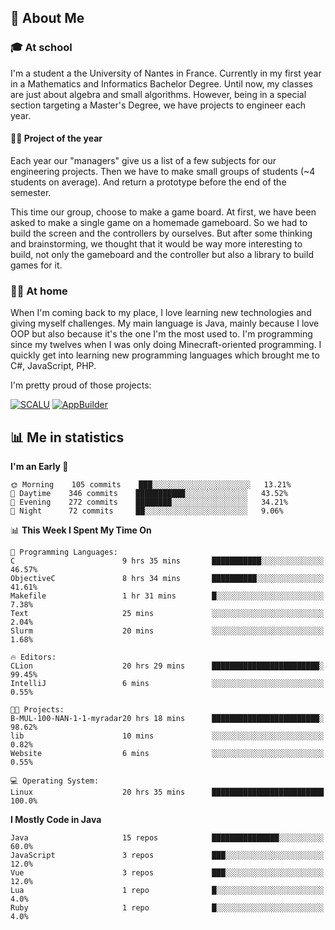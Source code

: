 ## 👀 About Me

### 🎓 At school

I'm a student a the University of Nantes in France. Currently in my first year in a Mathematics and Informatics Bachelor Degree. Until now, my classes are just about algebra and small algorithms. However, being in a special section targeting a Master's Degree, we have projects to engineer each year. 

#### 🔧🔬 Project of the year

Each year our "managers" give us a list of a few subjects for our engineering projects. Then we have to make small groups of students (~4 students on average). And return a prototype before the end of the semester.

This time our group, choose to make a game board. At first, we have been asked to make a single game on a homemade gameboard. So we had to build the screen and the controllers by ourselves. 
But after some thinking and brainstorming, we thought that it would be way more interesting to build, not only the gameboard and the controller but also a library to build games for it.

### 👨‍💻 At home

When I'm coming back to my place, I love learning new technologies and giving myself challenges. My main language is Java, mainly because I love OOP but also because it's the one I'm the most used to. I'm programming since my twelves when I was only doing Minecraft-oriented programming.  I quickly get into learning new programming languages which brought me to C#, JavaScript, PHP. 

I'm pretty proud of those projects:

[![SCALU](https://github-readme-stats.vercel.app/api/pin?username=renardfute&repo=SCALU)](https://github.com/renardfute/scalu)
[![AppBuilder](https://github-readme-stats.vercel.app/api/pin?username=pulsedev2&repo=AppBuilder)](https://github.com/pulsedev2/AppBuilder)

## 📊 Me in statistics
<!--START_SECTION:waka-->
**I'm an Early 🐤** 

```text
🌞 Morning    105 commits    ███░░░░░░░░░░░░░░░░░░░░░░   13.21% 
🌆 Daytime    346 commits    ███████████░░░░░░░░░░░░░░   43.52% 
🌃 Evening    272 commits    ████████░░░░░░░░░░░░░░░░░   34.21% 
🌙 Night      72 commits     ██░░░░░░░░░░░░░░░░░░░░░░░   9.06%

```


📊 **This Week I Spent My Time On** 

```text
💬 Programming Languages: 
C                        9 hrs 35 mins       ███████████░░░░░░░░░░░░░░   46.57% 
ObjectiveC               8 hrs 34 mins       ██████████░░░░░░░░░░░░░░░   41.61% 
Makefile                 1 hr 31 mins        █░░░░░░░░░░░░░░░░░░░░░░░░   7.38% 
Text                     25 mins             ░░░░░░░░░░░░░░░░░░░░░░░░░   2.04% 
Slurm                    20 mins             ░░░░░░░░░░░░░░░░░░░░░░░░░   1.68%

🔥 Editors: 
CLion                    20 hrs 29 mins      ████████████████████████░   99.45% 
IntelliJ                 6 mins              ░░░░░░░░░░░░░░░░░░░░░░░░░   0.55%

🐱‍💻 Projects: 
B-MUL-100-NAN-1-1-myradar20 hrs 18 mins      ████████████████████████░   98.62% 
lib                      10 mins             ░░░░░░░░░░░░░░░░░░░░░░░░░   0.82% 
Website                  6 mins              ░░░░░░░░░░░░░░░░░░░░░░░░░   0.55%

💻 Operating System: 
Linux                    20 hrs 35 mins      █████████████████████████   100.0%

```

**I Mostly Code in Java** 

```text
Java                     15 repos            ███████████████░░░░░░░░░░   60.0% 
JavaScript               3 repos             ███░░░░░░░░░░░░░░░░░░░░░░   12.0% 
Vue                      3 repos             ███░░░░░░░░░░░░░░░░░░░░░░   12.0% 
Lua                      1 repo              █░░░░░░░░░░░░░░░░░░░░░░░░   4.0% 
Ruby                     1 repo              █░░░░░░░░░░░░░░░░░░░░░░░░   4.0%

```



<!--END_SECTION:waka-->
